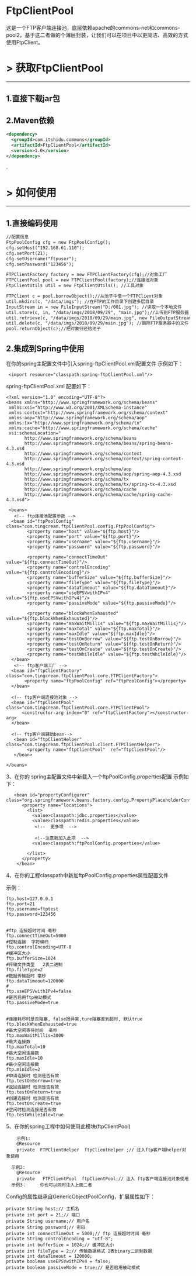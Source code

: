 # FtpClientPool
这是一个FTP客户端连接池，底层依赖apache的commons-net和commons-pool2，基于这二者做的个薄层封装，让我们可以在项目中以更简洁、高效的方式使用FtpClient。
# > 获取FtpClientPool
----
## 1.直接下载jar包

## 2.Maven依赖
```xml
<dependency>
  <groupId>com.itshidu.commons</groupId>
  <artifactId>FtpClientPool</artifactId>
  <version>1.0</version>
</dependency>
```
.
# > 如何使用
----
## 1.直接编码使用
```xml
//配置信息
FtpPoolConfig cfg = new FtpPoolConfig();
cfg.setHost("192.168.61.110");
cfg.setPort(21);
cfg.setUsername("ftpuser");
cfg.setPassword("123456");

FTPClientFactory factory = new FTPClientFactory(cfg);//对象工厂
FTPClientPool pool = new FTPClientPool(factory);//连接池对象
FtpClientUtils util = new FtpClientUtils(); //工具对象

FTPClient c = pool.borrowObject();//从池子中借一个FTPClient对象
util.mkdirs(c, "/data/imgs"); //在FTP的工作目录下创建多层目录
InputStream in = new FileInputStream("D:/001.jpg"); //读取一个本地文件
util.store(c, in, "/data/imgs/2018/09/29", "main.jpg");//上传到FTP服务器
util.retrieve(c, "/data/imgs/2018/09/29/main.jpg", new FileOutputStream("F:/002.jpg"));//从FTP服务器取回文件
util.delete(c, "/data/imgs/2018/09/29/main.jpg"); //删除FTP服务器中的文件
pool.returnObject(c);//把对象归还给池子

```


## 2.集成到Spring中使用
在你的spring主配置文件中引入spring-ftpClientPool.xml配置文件
	    示例如下：   
      
	 <import resource="classpath:spring-ftpClientPool.xml"/>
   
   spring-ftpClientPool.xml 配置如下：
   
   ```
   <?xml version="1.0" encoding="UTF-8"?>
<beans xmlns="http://www.springframework.org/schema/beans"
	xmlns:xsi="http://www.w3.org/2001/XMLSchema-instance"
	xmlns:context="http://www.springframework.org/schema/context"
	xmlns:aop="http://www.springframework.org/schema/aop"
	xmlns:tx="http://www.springframework.org/schema/tx"
    xmlns:cache="http://www.springframework.org/schema/cache"
	xsi:schemaLocation="
          http://www.springframework.org/schema/beans
          http://www.springframework.org/schema/beans/spring-beans-4.3.xsd
          http://www.springframework.org/schema/context
          http://www.springframework.org/schema/context/spring-context-4.3.xsd
          http://www.springframework.org/schema/aop
          http://www.springframework.org/schema/aop/spring-aop-4.3.xsd
          http://www.springframework.org/schema/tx
          http://www.springframework.org/schema/tx/spring-tx-4.3.xsd
          http://www.springframework.org/schema/cache
          http://www.springframework.org/schema/cache/spring-cache-4.3.xsd">
    
    <beans>
      <!-- ftp连接池配置参数 -->
     <bean id="ftpPoolConfig" class="com.tingcream.ftpClientPool.config.FtpPoolConfig">
           <property name="host" value="${ftp.host}"/>
           <property name="port" value="${ftp.port}"/>
           <property name="username" value="${ftp.username}"/>
           <property name="password" value="${ftp.password}"/>
           
           <property name="connectTimeOut" value="${ftp.connectTimeOut}"/>
           <property name="controlEncoding" value="${ftp.controlEncoding}"/>
           <property name="bufferSize" value="${ftp.bufferSize}"/>
           <property name="fileType" value="${ftp.fileType}"/>
           <property name="dataTimeout" value="${ftp.dataTimeout}"/>
           <property name="useEPSVwithIPv4" value="${ftp.useEPSVwithIPv4}"/>
           <property name="passiveMode" value="${ftp.passiveMode}"/>
           
           <property name="blockWhenExhausted" value="${ftp.blockWhenExhausted}"/>
           <property name="maxWaitMillis" value="${ftp.maxWaitMillis}"/>
           <property name="maxTotal" value="${ftp.maxTotal}"/>
           <property name="maxIdle" value="${ftp.maxIdle}"/>
           <property name="testOnBorrow" value="${ftp.testOnBorrow}"/>
           <property name="testOnReturn" value="${ftp.testOnReturn}"/>
           <property name="testOnCreate" value="${ftp.testOnCreate}"/>
           <property name="testWhileIdle" value="${ftp.testWhileIdle}"/>
     </bean>
      <!-- ftp客户端工厂 -->
     <bean id="ftpClientFactory" class="com.tingcream.ftpClientPool.core.FTPClientFactory">
          <property name="ftpPoolConfig" ref="ftpPoolConfig"></property>
     </bean>
     
     <!-- ftp客户端连接池对象 -->
     <bean id="ftpClientPool" class="com.tingcream.ftpClientPool.core.FTPClientPool">
         <constructor-arg index="0" ref="ftpClientFactory"></constructor-arg>
     </bean> 
    
     <!-- ftp客户端辅助bean-->
      <bean id="ftpClientHelper" class="com.tingcream.ftpClientPool.client.FTPClientHelper">
           <property name="ftpClientPool"  ref="ftpClientPool"/>
      </bean>
     
</beans>
 ```
  
  
 
3、在你的 spring主配置文件中新载入一个ftpPoolConfig.properties配置
	    示例如下：
      
	   <bean id="propertyConfigurer" class="org.springframework.beans.factory.config.PropertyPlaceholderConfigurer"> 
		  <property name="locations"> 
		    <list> 
		      <value>classpath:jdbc.properties</value> 
		      <value>classpath:redis.properties</value> 
		       <!--  更多项  -->
		       
		       <!--注意新加入此项  -->
		      <value>classpath:ftpPoolConfig.properties</value> 
		      
		    </list> 
		  </property> 
		</bean>
4、在你的工程classpath中新加ftpPoolConfig.properties属性配置文件

示例：  

```
ftp.host=127.0.0.1
ftp.port=21
ftp.username=ftptest
ftp.password=123456

 
#ftp 连接超时时间 毫秒
ftp.connectTimeOut=5000
#控制连接  字符编码
ftp.controlEncoding=UTF-8
#缓冲区大小
ftp.bufferSize=1024
#传输文件类型   2表二进制
ftp.fileType=2
#数据传输超时 毫秒
ftp.dataTimeout=120000
#
ftp.useEPSVwithIPv4=false
#是否启用ftp被动模式
ftp.passiveMode=true


#连接耗尽时是否阻塞, false报异常,ture阻塞直到超时, 默认true
ftp.blockWhenExhausted=true
#最大空闲等待时间  毫秒
ftp.maxWaitMillis=3000
#最大连接数
ftp.maxTotal=10
#最大空闲连接数
ftp.maxIdle=10
#最小空闲连接数
ftp.minIdle=2
#申请连接时 检测是否有效
ftp.testOnBorrow=true
#返回连接时 检测是否有效
ftp.testOnReturn=true
#创建连接时 检测是否有效
ftp.testOnCreate=true
#空闲时检测连接是否有效  
ftp.testWhileIdle=true
```

5、在你的spring工程中如何使用此模块(ftpClientPool)

	    示例1:           
	    @Resource  
	    private  FTPClientHelper  ftpClientHelper ;// 注入ftp客户端helper对象使用
      
	  示例2:    
	    @Resource
	    private   FTPClientPool  ftpClientPool;// 注入 ftp客户端连接池对象使用
	  示例3：     你也可以同时注入上面二者
	  
Config的属性继承自GenericObjectPoolConfig，扩展属性如下：
```
private String host;// 主机名
private int port = 21;// 端口
private String username;// 用户名
private String password;// 密码
private int connectTimeOut = 5000;// ftp 连接超时时间 毫秒
private String controlEncoding = "utf-8";
private int bufferSize = 1024;// 缓冲区大小
private int fileType = 2;// 传输数据格式 2表binary二进制数据
private int dataTimeout = 120000;
private boolean useEPSVwithIPv4 = false;
private boolean passiveMode = true;// 是否启用被动模式
```
